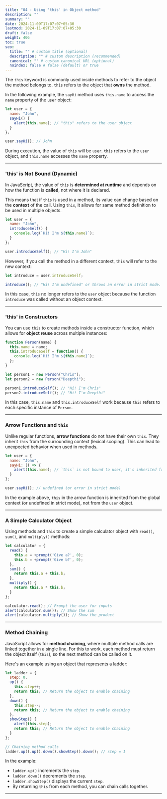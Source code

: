 ```yaml
---
title: "04 - Using 'this' in Object method"
description: ""
summary: ""
date: 2024-11-09T17:07:07+05:30
lastmod: 2024-11-09T17:07:07+05:30
draft: false
weight: 406
toc: true
seo:
  title: "" # custom title (optional)
  description: "" # custom description (recommended)
  canonical: "" # custom canonical URL (optional)
  noindex: false # false (default) or true
---
```




The `this` keyword is commonly used inside methods to refer to the object the method belongs to.  `this` refers to the object that **owns** the method.

In the following example, the `sayHi` method uses `this.name` to access the `name` property of the `user` object:

```js
let user = {
  name: "John",
  sayHi() {
    alert(this.name); // "this" refers to the user object
  }
};

user.sayHi(); // John
```
During execution, the value of `this` will be `user`. `this` refers to the `user` object, and `this.name` accesses the `name` property.

---

### 'this' is Not Bound (Dynamic)

In JavaScript, the value of `this` is **determined at runtime** and depends on how the function is **called**, not where it is declared. 

This means that if `this` is used in a method, its value can change based on the **context** of the call. Using `this`, it allows for same method definition to be used in multiple objects. 

```js
let user = {
  name: "John",
  introduceSelf() {
    console.log(`Hi! I'm ${this.name}`);
  }
};

user.introduceSelf(); // "Hi! I'm John"
```

However, if you call the method in a different context, `this` will refer to the new context:
```js
let introduce = user.introduceSelf;

introduce(); // "Hi! I'm undefined" or throws an error in strict mode.
```
In this case, `this` no longer refers to the `user` object because the function `introduce` was called without an object context.

---

### 'this' in Constructors

You can use `this` to create methods inside a constructor function, which allows for **object reuse** across multiple instances:

```js
function Person(name) {
  this.name = name;
  this.introduceSelf = function() {
    console.log(`Hi! I'm ${this.name}`);
  };
}

let person1 = new Person("Chris");
let person2 = new Person("Deepthi");

person1.introduceSelf(); // "Hi! I'm Chris"
person2.introduceSelf(); // "Hi! I'm Deepthi"
```

In this case, `this.name` and `this.introduceSelf` work because `this` refers to each specific instance of `Person`.

---

### **Arrow Functions and `this`**

Unlike regular functions, **arrow functions** do not have their own `this`. They inherit `this` from the surrounding context (lexical scoping). This can lead to unexpected behavior when used in methods.

```js
let user = {
  name: "John",
  sayHi: () => {
    alert(this.name); // `this` is not bound to user, it's inherited from the surrounding scope
  }
};

user.sayHi(); // undefined (or error in strict mode)
```

In the example above, `this` in the arrow function is inherited from the global context (or undefined in strict mode), not from the `user` object.

---

### **A Simple Calculator Object**

Using methods and `this` to create a simple calculator object with `read()`, `sum()`, and `multiply()` methods:

```js
let calculator = {
  read() {
    this.a = +prompt('Give a?', 0);
    this.b = +prompt('Give b?', 0);
  },
  sum() {
    return this.a + this.b;
  },
  multiply() {
    return this.a * this.b;
  }
};

calculator.read(); // Prompt the user for inputs
alert(calculator.sum()); // Show the sum
alert(calculator.multiply()); // Show the product
```

---

### **Method Chaining**

JavaScript allows for **method chaining**, where multiple method calls are linked together in a single line. For this to work, each method must return the object itself (`this`), so the next method can be called on it.

Here's an example using an object that represents a ladder:

```js
let ladder = {
  step: 0,
  up() {
    this.step++;
    return this; // Return the object to enable chaining
  },
  down() {
    this.step--;
    return this; // Return the object to enable chaining
  },
  showStep() {
    alert(this.step);
    return this; // Return the object to enable chaining
  }
};

// Chaining method calls
ladder.up().up().down().showStep().down(); // step = 1
```

In the example:
- `ladder.up()` increments the `step`.
- `ladder.down()` decrements the `step`.
- `ladder.showStep()` displays the current `step`.
- By returning `this` from each method, you can chain calls together.

---
